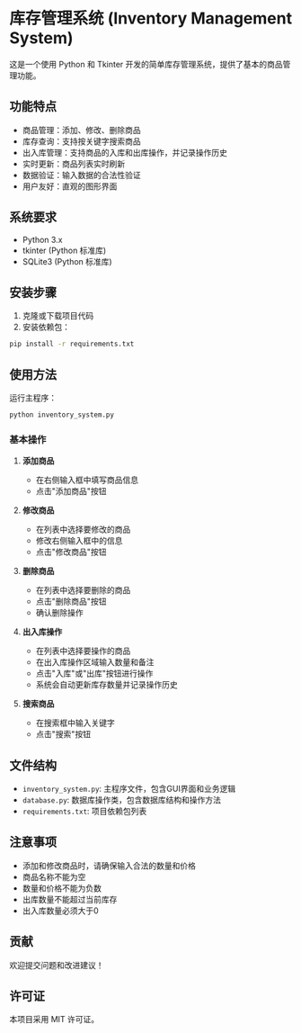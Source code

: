 # 库存管理系统 (Inventory Management System)

这是一个使用 Python 和 Tkinter 开发的简单库存管理系统，提供了基本的商品管理功能。

## 功能特点

- 商品管理：添加、修改、删除商品
- 库存查询：支持按关键字搜索商品
- 出入库管理：支持商品的入库和出库操作，并记录操作历史
- 实时更新：商品列表实时刷新
- 数据验证：输入数据的合法性验证
- 用户友好：直观的图形界面

## 系统要求

- Python 3.x
- tkinter (Python 标准库)
- SQLite3 (Python 标准库)

## 安装步骤

1. 克隆或下载项目代码
2. 安装依赖包：
```bash
pip install -r requirements.txt
```

## 使用方法

运行主程序：
```bash
python inventory_system.py
```

### 基本操作

1. **添加商品**
   - 在右侧输入框中填写商品信息
   - 点击"添加商品"按钮

2. **修改商品**
   - 在列表中选择要修改的商品
   - 修改右侧输入框中的信息
   - 点击"修改商品"按钮

3. **删除商品**
   - 在列表中选择要删除的商品
   - 点击"删除商品"按钮
   - 确认删除操作

4. **出入库操作**
   - 在列表中选择要操作的商品
   - 在出入库操作区域输入数量和备注
   - 点击"入库"或"出库"按钮进行操作
   - 系统会自动更新库存数量并记录操作历史

5. **搜索商品**
   - 在搜索框中输入关键字
   - 点击"搜索"按钮

## 文件结构

- `inventory_system.py`: 主程序文件，包含GUI界面和业务逻辑
- `database.py`: 数据库操作类，包含数据库结构和操作方法
- `requirements.txt`: 项目依赖包列表

## 注意事项

- 添加和修改商品时，请确保输入合法的数量和价格
- 商品名称不能为空
- 数量和价格不能为负数
- 出库数量不能超过当前库存
- 出入库数量必须大于0

## 贡献

欢迎提交问题和改进建议！

## 许可证

本项目采用 MIT 许可证。 